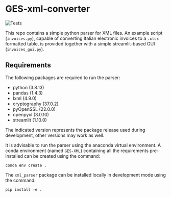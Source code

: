# GES-xml-converter
![Tests](https://github.com/GES-ppravatto/GES-xml-converter/actions/workflows/tests.yml/badge.svg)

This repo contains a simple python parser for XML files. An example script (`invoices.py`), capable of converting Italian electronic invoices to a `.xlsx` formatted table, is provided together with a simple streamlit-based GUI (`invoices_gui.py`).

## Requirements

The following packages are required to run the parser:

* python (3.8.13)
* pandas (1.4.3)
* lxml (4.9.0)
* cryptography (37.0.2)
* pyOpenSSL (22.0.0)
* openpyxl (3.0.10)
* streamlit (1.10.0)

The indicated version represents the package release used during development, other versions may work as well.

It is advisable to run the parser using the anaconda virtual environment. A conda environment (named `GES-XML`) containing all the requirements pre-installed can be created using the command:
```
conda env create .
```
The `xml_parser` package can be installed locally in development mode using the command:
```
pip install -e .
```